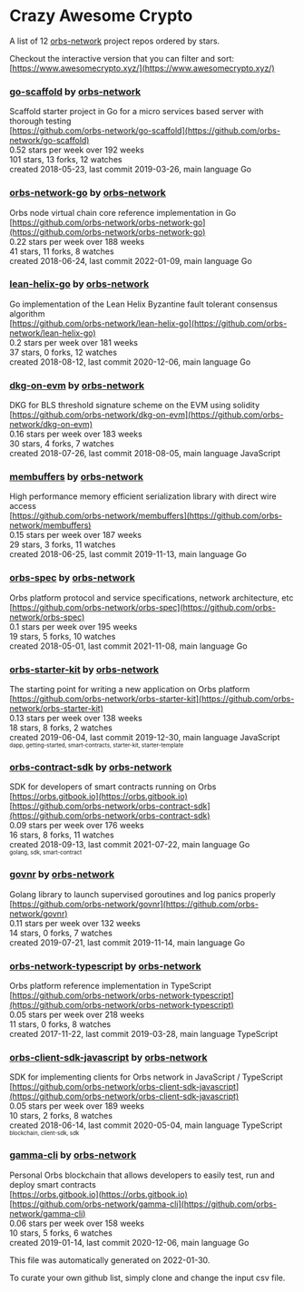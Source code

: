 # Crazy Awesome Crypto
A list of 12 [orbs-network](https://github.com/orbs-network) project repos ordered by stars.  

Checkout the interactive version that you can filter and sort: 
[https://www.awesomecrypto.xyz/](https://www.awesomecrypto.xyz/)  


### [go-scaffold](https://github.com/orbs-network/go-scaffold) by [orbs-network](https://github.com/orbs-network)  
Scaffold starter project in Go for a micro services based server with thorough testing  
[https://github.com/orbs-network/go-scaffold](https://github.com/orbs-network/go-scaffold)  
0.52 stars per week over 192 weeks  
101 stars, 13 forks, 12 watches  
created 2018-05-23, last commit 2019-03-26, main language Go  


### [orbs-network-go](https://github.com/orbs-network/orbs-network-go) by [orbs-network](https://github.com/orbs-network)  
Orbs node virtual chain core reference implementation in Go  
[https://github.com/orbs-network/orbs-network-go](https://github.com/orbs-network/orbs-network-go)  
0.22 stars per week over 188 weeks  
41 stars, 11 forks, 8 watches  
created 2018-06-24, last commit 2022-01-09, main language Go  


### [lean-helix-go](https://github.com/orbs-network/lean-helix-go) by [orbs-network](https://github.com/orbs-network)  
Go implementation of the Lean Helix Byzantine fault tolerant consensus algorithm  
[https://github.com/orbs-network/lean-helix-go](https://github.com/orbs-network/lean-helix-go)  
0.2 stars per week over 181 weeks  
37 stars, 0 forks, 12 watches  
created 2018-08-12, last commit 2020-12-06, main language Go  


### [dkg-on-evm](https://github.com/orbs-network/dkg-on-evm) by [orbs-network](https://github.com/orbs-network)  
DKG for BLS threshold signature scheme on the EVM using solidity  
[https://github.com/orbs-network/dkg-on-evm](https://github.com/orbs-network/dkg-on-evm)  
0.16 stars per week over 183 weeks  
30 stars, 4 forks, 7 watches  
created 2018-07-26, last commit 2018-08-05, main language JavaScript  


### [membuffers](https://github.com/orbs-network/membuffers) by [orbs-network](https://github.com/orbs-network)  
High performance memory efficient serialization library with direct wire access  
[https://github.com/orbs-network/membuffers](https://github.com/orbs-network/membuffers)  
0.15 stars per week over 187 weeks  
29 stars, 3 forks, 11 watches  
created 2018-06-25, last commit 2019-11-13, main language Go  


### [orbs-spec](https://github.com/orbs-network/orbs-spec) by [orbs-network](https://github.com/orbs-network)  
Orbs platform protocol and service specifications, network architecture, etc  
[https://github.com/orbs-network/orbs-spec](https://github.com/orbs-network/orbs-spec)  
0.1 stars per week over 195 weeks  
19 stars, 5 forks, 10 watches  
created 2018-05-01, last commit 2021-11-08, main language Go  


### [orbs-starter-kit](https://github.com/orbs-network/orbs-starter-kit) by [orbs-network](https://github.com/orbs-network)  
The starting point for writing a new application on Orbs platform  
[https://github.com/orbs-network/orbs-starter-kit](https://github.com/orbs-network/orbs-starter-kit)  
0.13 stars per week over 138 weeks  
18 stars, 8 forks, 2 watches  
created 2019-06-04, last commit 2019-12-30, main language JavaScript  
<sub><sup>dapp, getting-started, smart-contracts, starter-kit, starter-template</sup></sub>


### [orbs-contract-sdk](https://github.com/orbs-network/orbs-contract-sdk) by [orbs-network](https://github.com/orbs-network)  
SDK for developers of smart contracts running on Orbs  
[https://orbs.gitbook.io](https://orbs.gitbook.io)  
[https://github.com/orbs-network/orbs-contract-sdk](https://github.com/orbs-network/orbs-contract-sdk)  
0.09 stars per week over 176 weeks  
16 stars, 8 forks, 11 watches  
created 2018-09-13, last commit 2021-07-22, main language Go  
<sub><sup>golang, sdk, smart-contract</sup></sub>


### [govnr](https://github.com/orbs-network/govnr) by [orbs-network](https://github.com/orbs-network)  
Golang library to launch supervised goroutines and log panics properly  
[https://github.com/orbs-network/govnr](https://github.com/orbs-network/govnr)  
0.11 stars per week over 132 weeks  
14 stars, 0 forks, 7 watches  
created 2019-07-21, last commit 2019-11-14, main language Go  


### [orbs-network-typescript](https://github.com/orbs-network/orbs-network-typescript) by [orbs-network](https://github.com/orbs-network)  
Orbs platform reference implementation in TypeScript  
[https://github.com/orbs-network/orbs-network-typescript](https://github.com/orbs-network/orbs-network-typescript)  
0.05 stars per week over 218 weeks  
11 stars, 0 forks, 8 watches  
created 2017-11-22, last commit 2019-03-28, main language TypeScript  


### [orbs-client-sdk-javascript](https://github.com/orbs-network/orbs-client-sdk-javascript) by [orbs-network](https://github.com/orbs-network)  
SDK for implementing clients for Orbs network in JavaScript / TypeScript  
[https://github.com/orbs-network/orbs-client-sdk-javascript](https://github.com/orbs-network/orbs-client-sdk-javascript)  
0.05 stars per week over 189 weeks  
10 stars, 2 forks, 8 watches  
created 2018-06-14, last commit 2020-05-04, main language TypeScript  
<sub><sup>blockchain, client-sdk, sdk</sup></sub>


### [gamma-cli](https://github.com/orbs-network/gamma-cli) by [orbs-network](https://github.com/orbs-network)  
Personal Orbs blockchain that allows developers to easily test, run and deploy smart contracts  
[https://orbs.gitbook.io](https://orbs.gitbook.io)  
[https://github.com/orbs-network/gamma-cli](https://github.com/orbs-network/gamma-cli)  
0.06 stars per week over 158 weeks  
10 stars, 5 forks, 6 watches  
created 2019-01-14, last commit 2020-12-06, main language Go  


This file was automatically generated on 2022-01-30.  

To curate your own github list, simply clone and change the input csv file.  